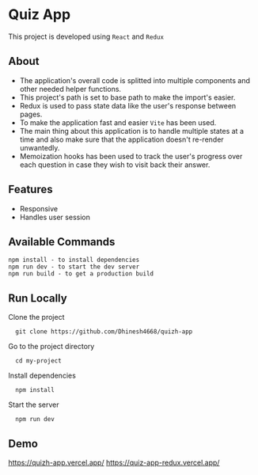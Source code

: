 # Quiz App

This project is developed using
`React` and `Redux`

## About

- The application's overall code is splitted into multiple components and other needed helper functions.
- This project's path is set to base path to make the import's easier.
- Redux is used to pass state data like the user's response between pages.
- To make the application fast and easier `Vite` has been used.
- The main thing about this application is to handle multiple states at a time and also make sure that the application doesn't re-render unwantedly.
- Memoization hooks has been used to track the user's progress over each question in case they wish to visit back their answer.

## Features

- Responsive
- Handles user session

## Available Commands

```
npm install - to install dependencies
npm run dev - to start the dev server
npm run build - to get a production build
```

## Run Locally

Clone the project

```
  git clone https://github.com/Dhinesh4668/quizh-app
```

Go to the project directory

```
  cd my-project
```

Install dependencies

```
  npm install
```

Start the server

```
  npm run dev
```

## Demo

https://quizh-app.vercel.app/
https://quiz-app-redux.vercel.app/